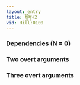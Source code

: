 ```yaml
---
layout: entry
title: སྐྲོག་√2
vid: Hill:0100
---
```

### Dependencies (N = 0)


### Two overt arguments


### Three overt arguments
